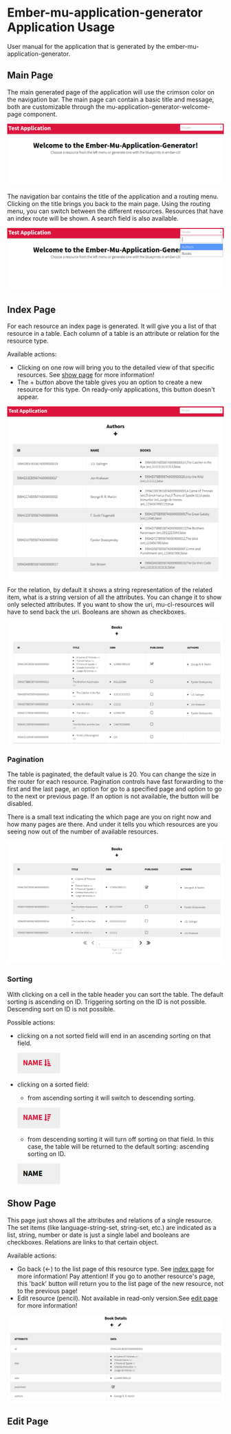# Ember-mu-application-generator Application Usage

User manual for the application that is generated by the ember-mu-application-generator.

## Main Page
The main generated page of the application will use the crimson color on the navigation bar. The main page can contain a basic title and message, both are customizable through the mu-application-generator-welcome-page component.

![Main page](images/mainpage.png)

The navigation bar contains the title of the application and a routing menu. Clicking on the title brings you back to the main page. Using the routing menu, you can switch between the different resources. Resources that have an index route will be shown. A search field is also available.

![Route menu dropdown](images/routemenu.png)

## Index Page

For each resource an index page is generated. It will give you a list of that resource in a table. Each column of a table is an attribute or relation for the resource type.

Available actions:
- Clicking on one row will bring you to the detailed view of that specific resources. See [show page](#show-page) for more information!
- The + button above the table gives you an option to create a new resource for this type. On ready-only applications, this button doesn't appear.

![Authors](images/index1.png)


For the relation, by default it shows a string representation of the related item, what is a string version of all the attributes. You can change it to show only selected attributes. If you want to show the uri, mu-cl-resources will have to send back the uri.
Booleans are shown as checkboxes.

![Books with the name of the authors](images/index2.png)

### Pagination

The table is paginated, the default value is 20. You can change the size in the router for each resource. Pagination controls have fast forwarding to the first and the last page, an option for go to a specified page and option to go to the next or previous page. If an option is not available, the button will be disabled.

There is a small text indicating the which page are you on right now and how many pages are there. And under it tells you which resources are you seeing now out of the number of available resources.

![Table with pagination](images/pagination.png)

### Sorting

With clicking on a cell in the table header you can sort the table. The default sorting is ascending on ID. Triggering sorting on the ID is not possible. Descending sort on ID is not possible.

Possible actions:
- clicking on a not sorted field will end in an ascending sorting on that field.

  ![Ascending sorting](images/asc-sort.png)
- clicking on a sorted field:
  - from ascending sorting it will switch to descending sorting.

  ![Descending sorting](images/desc-sort.png)
  - from descending sorting it will turn off sorting on that field. In this case, the table will be returned to the default sorting: ascending sorting on ID.

  ![Default sorting](images/no-sort.png)

## Show Page

This page just shows all the attributes and relations of a single resource. The set items (like language-string-set, string-set, etc.) are indicated as a list, string, number or date is just a single label and booleans are checkboxes. Relations are links to that certain object.

Available actions:
- Go back (<-) to the list page of this resource type. See [index page](#index-page) for more information! Pay attention! If you go to another resource's page, this 'back' button will return you to the list page of the new resource, not to the previous page!
- Edit resource (pencil). Not available in read-only version.See [edit page](#edit-page) for more information!

![Book details](images/details.png)

## Edit Page
